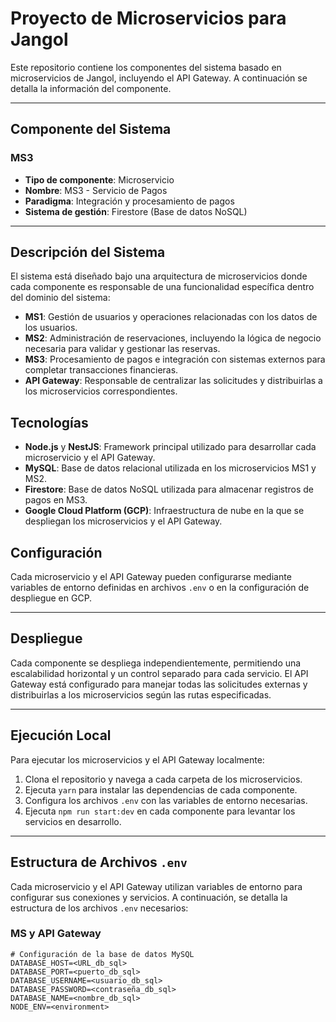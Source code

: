 # Proyecto de Microservicios para Jangol

Este repositorio contiene los componentes del sistema basado en microservicios de Jangol, incluyendo el API Gateway. A continuación se detalla la información del componente.

---

## Componente del Sistema

### MS3
- **Tipo de componente**: Microservicio
- **Nombre**: MS3 - Servicio de Pagos
- **Paradigma**: Integración y procesamiento de pagos
- **Sistema de gestión**: Firestore (Base de datos NoSQL)

---

## Descripción del Sistema

El sistema está diseñado bajo una arquitectura de microservicios donde cada componente es responsable de una funcionalidad específica dentro del dominio del sistema:

- **MS1**: Gestión de usuarios y operaciones relacionadas con los datos de los usuarios.
- **MS2**: Administración de reservaciones, incluyendo la lógica de negocio necesaria para validar y gestionar las reservas.
- **MS3**: Procesamiento de pagos e integración con sistemas externos para completar transacciones financieras.
- **API Gateway**: Responsable de centralizar las solicitudes y distribuirlas a los microservicios correspondientes.

## Tecnologías

- **Node.js** y **NestJS**: Framework principal utilizado para desarrollar cada microservicio y el API Gateway.
- **MySQL**: Base de datos relacional utilizada en los microservicios MS1 y MS2.
- **Firestore**: Base de datos NoSQL utilizada para almacenar registros de pagos en MS3.
- **Google Cloud Platform (GCP)**: Infraestructura de nube en la que se despliegan los microservicios y el API Gateway.

## Configuración

Cada microservicio y el API Gateway pueden configurarse mediante variables de entorno definidas en archivos `.env` o en la configuración de despliegue en GCP.

---

## Despliegue

Cada componente se despliega independientemente, permitiendo una escalabilidad horizontal y un control separado para cada servicio. El API Gateway está configurado para manejar todas las solicitudes externas y distribuirlas a los microservicios según las rutas especificadas.

---

## Ejecución Local

Para ejecutar los microservicios y el API Gateway localmente:

1. Clona el repositorio y navega a cada carpeta de los microservicios.
2. Ejecuta `yarn` para instalar las dependencias de cada componente.
3. Configura los archivos `.env` con las variables de entorno necesarias.
4. Ejecuta `npm run start:dev` en cada componente para levantar los servicios en desarrollo.

---

## Estructura de Archivos `.env`

Cada microservicio y el API Gateway utilizan variables de entorno para configurar sus conexiones y servicios. A continuación, se detalla la estructura de los archivos `.env` necesarios:

### MS y API Gateway

```plaintext
# Configuración de la base de datos MySQL
DATABASE_HOST=<URL_db_sql>
DATABASE_PORT=<puerto_db_sql>
DATABASE_USERNAME=<usuario_db_sql>
DATABASE_PASSWORD=<contraseña_db_sql>
DATABASE_NAME=<nombre_db_sql>
NODE_ENV=<environment>

